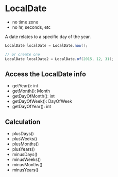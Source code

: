 # LocalDate

- no time zone
- no hr, seconds, etc

A date relates to a specific day of the year.

```java
LocalDate localDate = LocalDate.now();

// or create one
LocalDate localDate2 = LocalDate.of(2015, 12, 31);
```

## Access the LocalDate info

- getYear(): int
- getMonth(): Month
- getDayOfMonth(): int
- getDayOfWeek(): DayOfWeek
- getDayOfYear(): int

## Calculation

- plusDays()
- plusWeeks()
- plusMonths()
- plusYears()
- minusDays()
- minusWeeks()
- minusMonths()
- minusYears()
